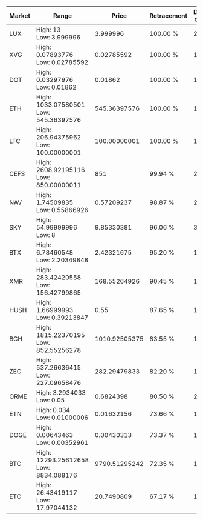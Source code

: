 | Market | Range | Price| Retracement | Doubles to 50% |
| --- | --- | --- | --- | --- |
| LUX | High: 13<br />Low: 3.999996 | 3.999996 | 100.00 % | 2.13 |
| XVG | High: 0.07893776<br />Low: 0.02785592 | 0.02785592 | 100.00 % | 1.92 |
| DOT | High: 0.03297976<br />Low: 0.01862 | 0.01862 | 100.00 % | 1.39 |
| ETH | High: 1033.07580501<br />Low: 545.36397576 | 545.36397576 | 100.00 % | 1.45 |
| LTC | High: 206.94375962<br />Low: 100.00000001 | 100.00000001 | 100.00 % | 1.53 |
| CEFS | High: 2608.92195116<br />Low: 850.00000011 | 851 | 99.94 % | 2.03 |
| NAV | High: 1.74509835<br />Low: 0.55866926 | 0.57209237 | 98.87 % | 2.01 |
| SKY | High: 54.99999996<br />Low: 8 | 9.85330381 | 96.06 % | 3.20 |
| BTX | High: 6.78460548<br />Low: 2.20349848 | 2.42321675 | 95.20 % | 1.85 |
| XMR | High: 283.42420558<br />Low: 156.42799865 | 168.55264926 | 90.45 % | 1.30 |
| HUSH | High: 1.66999993<br />Low: 0.39213847 | 0.55 | 87.65 % | 1.87 |
| BCH | High: 1815.22370195<br />Low: 852.55256278 | 1010.92505375 | 83.55 % | 1.32 |
| ZEC | High: 537.26636415<br />Low: 227.09658476 | 282.29479833 | 82.20 % | 1.35 |
| ORME | High: 3.2934033<br />Low: 0.05 | 0.6824398 | 80.50 % | 2.45 |
| ETN | High: 0.034<br />Low: 0.01000006 | 0.01632156 | 73.66 % | 1.35 |
| DOGE | High: 0.00643463<br />Low: 0.00352961 | 0.00430313 | 73.37 % | 1.16 |
| BTC | High: 12293.25612658<br />Low: 8834.088176 | 9790.51295242 | 72.35 % | 1.08 |
| ETC | High: 26.43419117<br />Low: 17.97044132 | 20.7490809 | 67.17 % | 1.07 |
